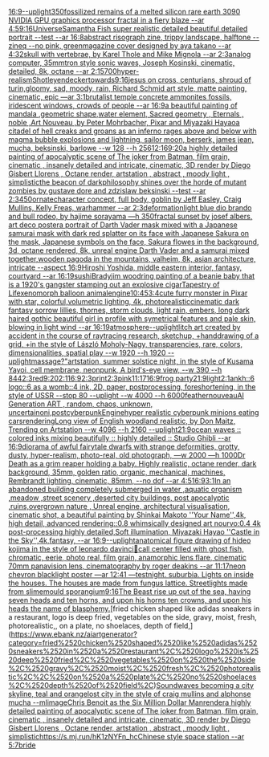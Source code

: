 [16:9](https://www.ebank.nz/aiartgenerator?category=16%3A9)[--uplight](https://www.ebank.nz/aiartgenerator?category=--uplight)[350](https://www.ebank.nz/aiartgenerator?category=350)[fossilized remains of a melted silicon rare earth 3090 NVIDIA GPU graphics processor fractal in a fiery blaze --ar 4:5](https://www.ebank.nz/aiartgenerator?category=fossilized%2520remains%2520of%2520a%2520melted%2520silicon%2520rare%2520earth%25203090%2520NVIDIA%2520GPU%2520graphics%2520processor%2520fractal%2520in%2520a%2520fiery%2520blaze%2520--ar%25204%3A5)[9:16](https://www.ebank.nz/aiartgenerator?category=9%3A16)[Universe](https://www.ebank.nz/aiartgenerator?category=Universe)[Samantha Fish super realistic detailed beautiful detailed portrait --test --ar 16:8](https://www.ebank.nz/aiartgenerator?category=Samantha%2520Fish%2520super%2520realistic%2520detailed%2520beautiful%2520detailed%2520portrait%2520--test%2520--ar%252016%3A8)[abstract risograph zine, trippy landscape, halftone --zineq --no pink, green](https://www.ebank.nz/aiartgenerator?category=abstract%2520risograph%2520zine%2C%2520trippy%2520landscape%2C%2520halftone%2520--zineq%2520--no%2520pink%2C%2520green)[magazine cover designed by aya takano --ar 4:3](https://www.ebank.nz/aiartgenerator?category=magazine%2520cover%2520designed%2520by%2520aya%2520takano%2520--ar%25204%3A3)[2](https://www.ebank.nz/aiartgenerator?category=2)[skull with vertebrae, by Karel Thole and Mike Mignola --ar 2:3](https://www.ebank.nz/aiartgenerator?category=skull%2520with%2520vertebrae%2C%2520by%2520Karel%2520Thole%2520and%2520Mike%2520Mignola%2520--ar%25202%3A3)[analog computer, 35mm](https://www.ebank.nz/aiartgenerator?category=analog%2520computer%2C%252035mm)[tron style sonic waves, Joseph Kosinski, cinematic, detailed, 8k, octane --ar 2:1](https://www.ebank.nz/aiartgenerator?category=tron%2520style%2520sonic%2520waves%2C%2520Joseph%2520Kosinski%2C%2520cinematic%2C%2520detailed%2C%25208k%2C%2520octane%2520--ar%25202%3A1)[5700](https://www.ebank.nz/aiartgenerator?category=5700)[hyper-realism](https://www.ebank.nz/aiartgenerator?category=hyper-realism)[Shot](https://www.ebank.nz/aiartgenerator?category=Shot)[leyendecker](https://www.ebank.nz/aiartgenerator?category=leyendecker)[towards](https://www.ebank.nz/aiartgenerator?category=towards)[9:16](https://www.ebank.nz/aiartgenerator?category=9%3A16)[jesus on cross, centurians, shroud of turin,gloomy, sad, moody, rain, Richard Schmid  art style, matte painting, cinematic, epic —ar 3:1](https://www.ebank.nz/aiartgenerator?category=jesus%2520on%2520cross%2C%2520centurians%2C%2520shroud%2520of%2520turin%2Cgloomy%2C%2520sad%2C%2520moody%2C%2520rain%2C%2520Richard%2520Schmid%2520%2520art%2520style%2C%2520matte%2520painting%2C%2520cinematic%2C%2520epic%2520%E2%80%94ar%25203%3A1)[brutalist temple concrete ammonites fossils, iridescent windows, crowds of people --ar 16:9](https://www.ebank.nz/aiartgenerator?category=brutalist%2520temple%2520concrete%2520ammonites%2520fossils%2C%2520iridescent%2520windows%2C%2520crowds%2520of%2520people%2520--ar%252016%3A9)[a beautiful painting of mandala ,geometric shape,water element, Sacred geometry , Eternals , noble ,Art Nouveau ,by Peter Mohrbacher, Pixar and Miyazaki Hayao](https://www.ebank.nz/aiartgenerator?category=a%2520beautiful%2520painting%2520of%2520mandala%2520%2Cgeometric%2520shape%2Cwater%2520element%2C%2520Sacred%2520geometry%2520%2C%2520Eternals%2520%2C%2520noble%2520%2CArt%2520Nouveau%2520%2Cby%2520Peter%2520Mohrbacher%2C%2520Pixar%2520and%2520Miyazaki%2520Hayao)[a citadel of hell creaks and groans as an inferno rages above and below with magma bubble explosions and lightning, sailor moon, berserk, james jean, mucha, beksinski, barlowe --w 128 --h 256](https://www.ebank.nz/aiartgenerator?category=a%2520citadel%2520of%2520hell%2520creaks%2520and%2520groans%2520as%2520an%2520inferno%2520rages%2520above%2520and%2520below%2520with%2520magma%2520bubble%2520explosions%2520and%2520lightning%2C%2520sailor%2520moon%2C%2520berserk%2C%2520james%2520jean%2C%2520mucha%2C%2520beksinski%2C%2520barlowe%2520--w%2520128%2520--h%2520256)[12:16](https://www.ebank.nz/aiartgenerator?category=12%3A16)[9:20](https://www.ebank.nz/aiartgenerator?category=9%3A20)[a highly detailed painting of apocalyptic scene of The joker from Batman, film grain, cinematic , insanely detailed and intricate, cinematic, 3D render by Diego Gisbert Llorens , Octane render, artstation , abstract , moody light , simplistic](https://www.ebank.nz/aiartgenerator?category=a%2520highly%2520detailed%2520painting%2520of%2520apocalyptic%2520scene%2520of%2520The%2520joker%2520from%2520Batman%2C%2520film%2520grain%2C%2520cinematic%2520%2C%2520insanely%2520detailed%2520and%2520intricate%2C%2520cinematic%2C%25203D%2520render%2520by%2520Diego%2520Gisbert%2520Llorens%2520%2C%2520Octane%2520render%2C%2520artstation%2520%2C%2520abstract%2520%2C%2520moody%2520light%2520%2C%2520simplistic)[the beacon of darkphilosophy shines over the horde of mutant zombies by gustave dore and zdzislaw beksinski --test --ar 2:3](https://www.ebank.nz/aiartgenerator?category=the%2520beacon%2520of%2520darkphilosophy%2520shines%2520over%2520the%2520horde%2520of%2520mutant%2520zombies%2520by%2520gustave%2520dore%2520and%2520zdzislaw%2520beksinski%2520--test%2520--ar%25202%3A3)[450](https://www.ebank.nz/aiartgenerator?category=450)[ornate](https://www.ebank.nz/aiartgenerator?category=ornate)[character concept, full body, goblin by Jeff Easley, Craig Mullins, Kelly Freas, warhammer --ar 2:3](https://www.ebank.nz/aiartgenerator?category=character%2520concept%2C%2520full%2520body%2C%2520goblin%2520by%2520Jeff%2520Easley%2C%2520Craig%2520Mullins%2C%2520Kelly%2520Freas%2C%2520warhammer%2520--ar%25202%3A3)[deformation](https://www.ebank.nz/aiartgenerator?category=deformation)[light blue dio brando and bull rodeo, by hajime sorayama —h 350](https://www.ebank.nz/aiartgenerator?category=light%2520blue%2520dio%2520brando%2520and%2520bull%2520rodeo%2C%2520by%2520hajime%2520sorayama%2520%E2%80%94h%2520350)[fractal sunset by josef albers, art deco poster](https://www.ebank.nz/aiartgenerator?category=fractal%2520sunset%2520by%2520josef%2520albers%2C%2520art%2520deco%2520poster)[a portrait of Darth Vader mask mixed with a Japanese samurai mask with dark red splatter on its face with Japanese Sakura on the mask, Japanese symbols on the face, Sakura flowes in the background, 3d, octane rendered, 8k, unreal engine Darth Vader and a samurai mixed together,](https://www.ebank.nz/aiartgenerator?category=a%2520portrait%2520of%2520Darth%2520Vader%2520mask%2520mixed%2520with%2520a%2520Japanese%2520samurai%2520mask%2520with%2520dark%2520red%2520splatter%2520on%2520its%2520face%2520with%2520Japanese%2520Sakura%2520on%2520the%2520mask%2C%2520Japanese%2520symbols%2520on%2520the%2520face%2C%2520Sakura%2520flowes%2520in%2520the%2520background%2C%25203d%2C%2520octane%2520rendered%2C%25208k%2C%2520unreal%2520engine%2520Darth%2520Vader%2520and%2520a%2520samurai%2520mixed%2520together%2C)[wooden pagoda in the mountains, valheim, 8k, asian architecture, intricate --aspect 16:9](https://www.ebank.nz/aiartgenerator?category=wooden%2520pagoda%2520in%2520the%2520mountains%2C%2520valheim%2C%25208k%2C%2520asian%2520architecture%2C%2520intricate%2520--aspect%252016%3A9)[Hiroshi Yoshida, middle eastern interior, fantasy, courtyard --ar 16:19](https://www.ebank.nz/aiartgenerator?category=Hiroshi%2520Yoshida%2C%2520middle%2520eastern%2520interior%2C%2520fantasy%2C%2520courtyard%2520--ar%252016%3A19)[sushi](https://www.ebank.nz/aiartgenerator?category=sushi)[Brady](https://www.ebank.nz/aiartgenerator?category=Brady)[jim woodring painting of a beanie baby that is a 1920's gangster stamping out an explosive cigar](https://www.ebank.nz/aiartgenerator?category=jim%2520woodring%2520painting%2520of%2520a%2520beanie%2520baby%2520that%2520is%2520a%25201920%27s%2520gangster%2520stamping%2520out%2520an%2520explosive%2520cigar)[Tapestry of Life](https://www.ebank.nz/aiartgenerator?category=Tapestry%2520of%2520Life)[xenomorph balloon animal](https://www.ebank.nz/aiartgenerator?category=xenomorph%2520balloon%2520animal)[engine](https://www.ebank.nz/aiartgenerator?category=engine)[10:45](https://www.ebank.nz/aiartgenerator?category=10%3A45)[3:4](https://www.ebank.nz/aiartgenerator?category=3%3A4)[cute furry monster in Pixar with star, colorful,volumetric lighting, 4k, photorealistic](https://www.ebank.nz/aiartgenerator?category=cute%2520furry%2520monster%2520in%2520Pixar%2520with%2520star%2C%2520colorful%2Cvolumetric%2520lighting%2C%25204k%2C%2520photorealistic)[cinematic dark fantasy sorrow lillies, thornes, storm clouds, light rain, embers, long dark haired gothic beautiful girl in profile with symetrical features and pale skin, blowing in light wind --ar 16:19](https://www.ebank.nz/aiartgenerator?category=cinematic%2520dark%2520fantasy%2520sorrow%2520lillies%2C%2520thornes%2C%2520storm%2520clouds%2C%2520light%2520rain%2C%2520embers%2C%2520long%2520dark%2520haired%2520gothic%2520beautiful%2520girl%2520in%2520profile%2520with%2520symetrical%2520features%2520and%2520pale%2520skin%2C%2520blowing%2520in%2520light%2520wind%2520--ar%252016%3A19)[atmosphere](https://www.ebank.nz/aiartgenerator?category=atmosphere)[--uplight](https://www.ebank.nz/aiartgenerator?category=--uplight)[litch art created by accident in the course of raytracing research, sketchup, +handdrawing of a grid, +in the style of László Moholy-Nagy, transparencies, rare, colors, dimensionalities, spatial play --w 1920 --h 1920 --uplight](https://www.ebank.nz/aiartgenerator?category=litch%2520art%2520created%2520by%2520accident%2520in%2520the%2520course%2520of%2520raytracing%2520research%2C%2520sketchup%2C%2520%2Bhanddrawing%2520of%2520a%2520grid%2C%2520%2Bin%2520the%2520style%2520of%2520L%C3%A1szl%C3%B3%2520Moholy-Nagy%2C%2520transparencies%2C%2520rare%2C%2520colors%2C%2520dimensionalities%2C%2520spatial%2520play%2520--w%25201920%2520--h%25201920%2520--uplight)[massage?"](https://www.ebank.nz/aiartgenerator?category=massage%3F%22)[artstation, summer solstice night, in the style of Kusama Yayoi, cell membrane, neonpunk, A bird's-eye view, --w 390 --h 844](https://www.ebank.nz/aiartgenerator?category=artstation%2C%2520summer%2520solstice%2520night%2C%2520in%2520the%2520style%2520of%2520Kusama%2520Yayoi%2C%2520cell%2520membrane%2C%2520neonpunk%2C%2520A%2520bird%27s-eye%2520view%2C%2520--w%2520390%2520--h%2520844)[2:3](https://www.ebank.nz/aiartgenerator?category=2%3A3)[red](https://www.ebank.nz/aiartgenerator?category=red)[9:20](https://www.ebank.nz/aiartgenerator?category=9%3A20)[2:1](https://www.ebank.nz/aiartgenerator?category=2%3A1)[16:9](https://www.ebank.nz/aiartgenerator?category=16%3A9)[2:3](https://www.ebank.nz/aiartgenerator?category=2%3A3)[print](https://www.ebank.nz/aiartgenerator?category=print)[2:3](https://www.ebank.nz/aiartgenerator?category=2%3A3)[pink](https://www.ebank.nz/aiartgenerator?category=pink)[11:17](https://www.ebank.nz/aiartgenerator?category=11%3A17)[16:9](https://www.ebank.nz/aiartgenerator?category=16%3A9)[frog party](https://www.ebank.nz/aiartgenerator?category=frog%2520party)[21:9](https://www.ebank.nz/aiartgenerator?category=21%3A9)[light](https://www.ebank.nz/aiartgenerator?category=light)[2:1](https://www.ebank.nz/aiartgenerator?category=2%3A1)[ankh::6 logo::6 as a womb::4 ink, 2D, paper, postprocessing, foreshortening, in the style of USSR --stop 80 --uplight --w 4000 --h 6000](https://www.ebank.nz/aiartgenerator?category=ankh%3A%3A6%2520logo%3A%3A6%2520as%2520a%2520womb%3A%3A4%2520ink%2C%25202D%2C%2520paper%2C%2520postprocessing%2C%2520foreshortening%2C%2520in%2520the%2520style%2520of%2520USSR%2520--stop%252080%2520--uplight%2520--w%25204000%2520--h%25206000)[feather](https://www.ebank.nz/aiartgenerator?category=feather)[nouveau](https://www.ebank.nz/aiartgenerator?category=nouveau)[AI Generation ART , random, chaos, unknown, uncertain](https://www.ebank.nz/aiartgenerator?category=AI%2520Generation%2520ART%2520%2C%2520random%2C%2520chaos%2C%2520unknown%2C%2520uncertain)[oni,postcyberpunk](https://www.ebank.nz/aiartgenerator?category=oni%2Cpostcyberpunk)[Engine](https://www.ebank.nz/aiartgenerator?category=Engine)[hyper realistic cyberpunk minions eating cars](https://www.ebank.nz/aiartgenerator?category=hyper%2520realistic%2520cyberpunk%2520minions%2520eating%2520cars)[rendering](https://www.ebank.nz/aiartgenerator?category=rendering)[Long view of English woodland realistic, by Don Maitz, Trending on Artstation    --w 4096  --h 2160 --uplight](https://www.ebank.nz/aiartgenerator?category=Long%2520view%2520of%2520English%2520woodland%2520realistic%2C%2520by%2520Don%2520Maitz%2C%2520Trending%2520on%2520Artstation%2520%2520%2520%2520--w%25204096%2520%2520--h%25202160%2520--uplight)[21:9](https://www.ebank.nz/aiartgenerator?category=21%3A9)[ocean waves :: colored inks mixing beautifully :: highly detailed :: Studio Ghibli  --ar 16:9](https://www.ebank.nz/aiartgenerator?category=ocean%2520waves%2520%3A%3A%2520colored%2520inks%2520mixing%2520beautifully%2520%3A%3A%2520highly%2520detailed%2520%3A%3A%2520Studio%2520Ghibli%2520%2520--ar%252016%3A9)[diorama of awful fairytale dwarfs with strange deformities, grotty, dusty, hyper-realism, photo-real, old photograph, —w 2000 —h 1000](https://www.ebank.nz/aiartgenerator?category=diorama%2520of%2520awful%2520fairytale%2520dwarfs%2520with%2520strange%2520deformities%2C%2520grotty%2C%2520dusty%2C%2520hyper-realism%2C%2520photo-real%2C%2520old%2520photograph%2C%2520%E2%80%94w%25202000%2520%E2%80%94h%25201000)[Dr Death as a grim reaper holding a baby. Highly realistic, octane render, dark background, 35mm, golden ratio, organic, mechanical, machines, Rembrandt lighting, cinematic, 85mm, --no dof --ar 4:5](https://www.ebank.nz/aiartgenerator?category=Dr%2520Death%2520as%2520a%2520grim%2520reaper%2520holding%2520a%2520baby.%2520Highly%2520realistic%2C%2520octane%2520render%2C%2520dark%2520background%2C%252035mm%2C%2520golden%2520ratio%2C%2520organic%2C%2520mechanical%2C%2520machines%2C%2520Rembrandt%2520lighting%2C%2520cinematic%2C%252085mm%2C%2520--no%2520dof%2520--ar%25204%3A5)[16:9](https://www.ebank.nz/aiartgenerator?category=16%3A9)[3:1](https://www.ebank.nz/aiartgenerator?category=3%3A1)[In an abandoned building completely submerged in water ,aquatic organism ,meadow ,street scenery ,deserted city buildings, post apocalyptic ,ruins,overgrown nature , Unreal engine, architectural visualisation, cinematic shot, a beautiful painting by Shinkai Makoto ''Your Name'',4k, high detail, advanced rendering::0.8 whimsically designed art nourvo:0.4 4k post-processing highly detailed,Soft illumination, Miyazaki Hayao ''Castle in the Sky'',4k,fantasy, --ar 16:9](https://www.ebank.nz/aiartgenerator?category=In%2520an%2520abandoned%2520building%2520completely%2520submerged%2520in%2520water%2520%2Caquatic%2520organism%2520%2Cmeadow%2520%2Cstreet%2520scenery%2520%2Cdeserted%2520city%2520buildings%2C%2520post%2520apocalyptic%2520%2Cruins%2Covergrown%2520nature%2520%2C%2520Unreal%2520engine%2C%2520architectural%2520visualisation%2C%2520cinematic%2520shot%2C%2520a%2520beautiful%2520painting%2520by%2520Shinkai%2520Makoto%2520%27%27Your%2520Name%27%27%2C4k%2C%2520high%2520detail%2C%2520advanced%2520rendering%3A%3A0.8%2520whimsically%2520designed%2520art%2520nourvo%3A0.4%25204k%2520post-processing%2520highly%2520detailed%2CSoft%2520illumination%2C%2520Miyazaki%2520Hayao%2520%27%27Castle%2520in%2520the%2520Sky%27%27%2C4k%2Cfantasy%2C%2520--ar%252016%3A9)[--uplight](https://www.ebank.nz/aiartgenerator?category=--uplight)[anatomical figure drawing of hideo kojima in the style of leonardo davinci](https://www.ebank.nz/aiartgenerator?category=anatomical%2520figure%2520drawing%2520of%2520hideo%2520kojima%2520in%2520the%2520style%2520of%2520leonardo%2520davinci)[🥹](https://www.ebank.nz/aiartgenerator?category=%F0%9F%A5%B9)[call center filled with ghost fish, chromatic, eerie, photo real, film grain, anamorphic lens flare, cinematic 70mm panavision lens, cinematography by roger deakins --ar 11:17](https://www.ebank.nz/aiartgenerator?category=call%2520center%2520filled%2520with%2520ghost%2520fish%2C%2520chromatic%2C%2520eerie%2C%2520photo%2520real%2C%2520film%2520grain%2C%2520anamorphic%2520lens%2520flare%2C%2520cinematic%252070mm%2520panavision%2520lens%2C%2520cinematography%2520by%2520roger%2520deakins%2520--ar%252011%3A17)[neon chevron blacklight poster —ar 12:41 —test](https://www.ebank.nz/aiartgenerator?category=neon%2520chevron%2520blacklight%2520poster%2520%E2%80%94ar%252012%3A41%2520%E2%80%94test)[night. suburbia.  Lights on inside the houses. The houses are made from fungus lattice. Streetlights made from slimemould sporangium](https://www.ebank.nz/aiartgenerator?category=night.%2520suburbia.%2520%2520Lights%2520on%2520inside%2520the%2520houses.%2520The%2520houses%2520are%2520made%2520from%2520fungus%2520lattice.%2520Streetlights%2520made%2520from%2520slimemould%2520sporangium)[9:16](https://www.ebank.nz/aiartgenerator?category=9%3A16)[The Beast rise up out of the sea, having seven heads and ten horns, and upon his horns ten crowns, and upon his heads the name of blasphemy.](https://www.ebank.nz/aiartgenerator?category=The%2520Beast%2520rise%2520up%2520out%2520of%2520the%2520sea%2C%2520having%2520seven%2520heads%2520and%2520ten%2520horns%2C%2520and%2520upon%2520his%2520horns%2520ten%2520crowns%2C%2520and%2520upon%2520his%2520heads%2520the%2520name%2520of%2520blasphemy.)[fried chicken shaped like adidas sneakers in a restaurant, logo is deep fried, vegetables on the side, gravy, moist, fresh, photorealistic,, on a plate, no shoelaces, depth of field,](https://www.ebank.nz/aiartgenerator?category=fried%2520chicken%2520shaped%2520like%2520adidas%2520sneakers%2520in%2520a%2520restaurant%2C%2520logo%2520is%2520deep%2520fried%2C%2520vegetables%2520on%2520the%2520side%2C%2520gravy%2C%2520moist%2C%2520fresh%2C%2520photorealistic%2C%2C%2520on%2520a%2520plate%2C%2520no%2520shoelaces%2C%2520depth%2520of%2520field%2C)[Soundwaves becoming a city skyline, teal and orange](https://www.ebank.nz/aiartgenerator?category=Soundwaves%2520becoming%2520a%2520city%2520skyline%2C%2520teal%2520and%2520orange)[lost city in the style of craig mullins and alphonse mucha --ml](https://www.ebank.nz/aiartgenerator?category=lost%2520city%2520in%2520the%2520style%2520of%2520craig%2520mullins%2520and%2520alphonse%2520mucha%2520--ml)[image](https://www.ebank.nz/aiartgenerator?category=image)[Chris Benoit as the Six Million Dollar Man](https://www.ebank.nz/aiartgenerator?category=Chris%2520Benoit%2520as%2520the%2520Six%2520Million%2520Dollar%2520Man)[render](https://www.ebank.nz/aiartgenerator?category=render)[a highly detailed painting of apocalyptic scene of The joker from Batman, film grain, cinematic , insanely detailed and intricate, cinematic, 3D render by Diego Gisbert Llorens , Octane render, artstation , abstract , moody light , simplistic](https://www.ebank.nz/aiartgenerator?category=a%2520highly%2520detailed%2520painting%2520of%2520apocalyptic%2520scene%2520of%2520The%2520joker%2520from%2520Batman%2C%2520film%2520grain%2C%2520cinematic%2520%2C%2520insanely%2520detailed%2520and%2520intricate%2C%2520cinematic%2C%25203D%2520render%2520by%2520Diego%2520Gisbert%2520Llorens%2520%2C%2520Octane%2520render%2C%2520artstation%2520%2C%2520abstract%2520%2C%2520moody%2520light%2520%2C%2520simplistic)[<https://s.mj.run/hK1zNYFn_hc>](https://www.ebank.nz/aiartgenerator?category=%3Chttps%3A//s.mj.run/hK1zNYFn_hc%3E)[Chinese style space station --ar 5:7](https://www.ebank.nz/aiartgenerator?category=Chinese%2520style%2520space%2520station%2520--ar%25205%3A7)[bride](https://www.ebank.nz/aiartgenerator?category=bride)